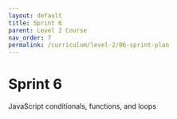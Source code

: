```yaml
---
layout: default
title: Sprint 6
parent: Level 2 Course
nav_order: 7
permalink: /curriculum/level-2/06-sprint-plan
---
```


# Sprint 6
JavaScript conditionals, functions, and loops